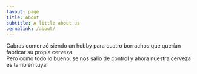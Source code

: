```yaml
---
layout: page
title: About
subtitle: A little about us
permalink: /about/
---
```


Cabras comenzó siendo un hobby para cuatro borrachos que querían fabricar su propia cerveza. <br>
Pero como todo lo bueno, se nos salio de control y ahora nuestra cerveza es también tuya!

<!--

#This is the base Jekyll theme. You can find out more info about customizing your Jekyll theme, as well as basic Jekyll usage documentation at [jekyllrb.com](http://jekyllrb.com/)

#You can find the source code for the Jekyll new theme at: [jekyll-new](https://github.com/jglovier/jekyll-new)
#You can find the source code for Jekyll at [jekyll](https://github.com/jekyll/jekyll)
-->
